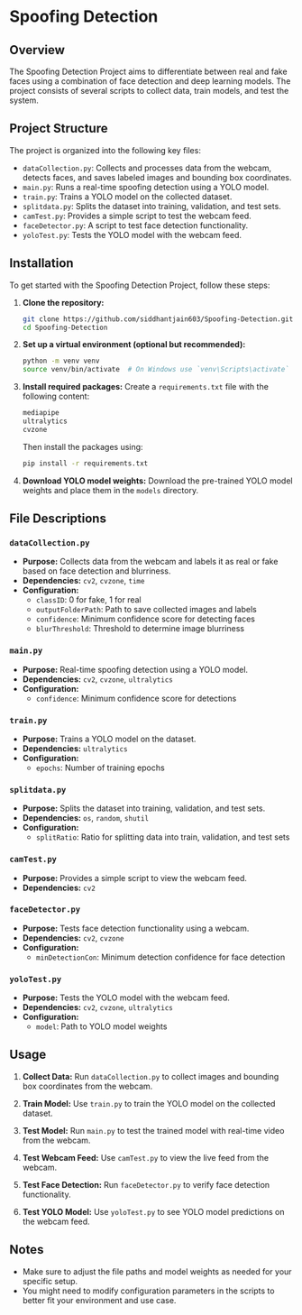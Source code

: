 # Spoofing Detection

## Overview
The Spoofing Detection Project aims to differentiate between real and fake faces using a combination of face detection and deep learning models. The project consists of several scripts to collect data, train models, and test the system.

## Project Structure
The project is organized into the following key files:

- `dataCollection.py`: Collects and processes data from the webcam, detects faces, and saves labeled images and bounding box coordinates.
- `main.py`: Runs a real-time spoofing detection using a YOLO model.
- `train.py`: Trains a YOLO model on the collected dataset.
- `splitdata.py`: Splits the dataset into training, validation, and test sets.
- `camTest.py`: Provides a simple script to test the webcam feed.
- `faceDetector.py`: A script to test face detection functionality.
- `yoloTest.py`: Tests the YOLO model with the webcam feed.

## Installation
To get started with the Spoofing Detection Project, follow these steps:

1. **Clone the repository:**
    ```sh
    git clone https://github.com/siddhantjain603/Spoofing-Detection.git
    cd Spoofing-Detection
    ```

2. **Set up a virtual environment (optional but recommended):**
    ```sh
    python -m venv venv
    source venv/bin/activate  # On Windows use `venv\Scripts\activate`
    ```

3. **Install required packages:**
    Create a `requirements.txt` file with the following content:
    ```txt
    mediapipe
    ultralytics
    cvzone
    ```
    Then install the packages using:
    ```sh
    pip install -r requirements.txt
    ```

4. **Download YOLO model weights:**
    Download the pre-trained YOLO model weights and place them in the `models` directory.

## File Descriptions

### `dataCollection.py`
- **Purpose:** Collects data from the webcam and labels it as real or fake based on face detection and blurriness.
- **Dependencies:** `cv2`, `cvzone`, `time`
- **Configuration:**
  - `classID`: 0 for fake, 1 for real
  - `outputFolderPath`: Path to save collected images and labels
  - `confidence`: Minimum confidence score for detecting faces
  - `blurThreshold`: Threshold to determine image blurriness

### `main.py`
- **Purpose:** Real-time spoofing detection using a YOLO model.
- **Dependencies:** `cv2`, `cvzone`, `ultralytics`
- **Configuration:**
  - `confidence`: Minimum confidence score for detections

### `train.py`
- **Purpose:** Trains a YOLO model on the dataset.
- **Dependencies:** `ultralytics`
- **Configuration:**
  - `epochs`: Number of training epochs

### `splitdata.py`
- **Purpose:** Splits the dataset into training, validation, and test sets.
- **Dependencies:** `os`, `random`, `shutil`
- **Configuration:**
  - `splitRatio`: Ratio for splitting data into train, validation, and test sets

### `camTest.py`
- **Purpose:** Provides a simple script to view the webcam feed.
- **Dependencies:** `cv2`

### `faceDetector.py`
- **Purpose:** Tests face detection functionality using a webcam.
- **Dependencies:** `cv2`, `cvzone`
- **Configuration:**
  - `minDetectionCon`: Minimum detection confidence for face detection

### `yoloTest.py`
- **Purpose:** Tests the YOLO model with the webcam feed.
- **Dependencies:** `cv2`, `cvzone`, `ultralytics`
- **Configuration:**
  - `model`: Path to YOLO model weights

## Usage

1. **Collect Data:**
   Run `dataCollection.py` to collect images and bounding box coordinates from the webcam.

2. **Train Model:**
   Use `train.py` to train the YOLO model on the collected dataset.

3. **Test Model:**
   Run `main.py` to test the trained model with real-time video from the webcam.

4. **Test Webcam Feed:**
   Use `camTest.py` to view the live feed from the webcam.

5. **Test Face Detection:**
   Run `faceDetector.py` to verify face detection functionality.

6. **Test YOLO Model:**
   Use `yoloTest.py` to see YOLO model predictions on the webcam feed.

## Notes

- Make sure to adjust the file paths and model weights as needed for your specific setup.
- You might need to modify configuration parameters in the scripts to better fit your environment and use case.
